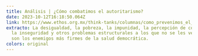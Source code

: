 ```yaml
---
title: Análisis | ¿Cómo combatimos el autoritarismo?
date: 2023-10-12T16:18:50.064Z
link: https://www.ethos.org.mx/think-tanks/columnas/como_prevenimos_el_autoritarismo
extracto: La desigualdad, la pobreza, la impunidad, la percepción de corrupción,
  la inseguridad y otros problemas estructurales a los que no se les ve salida,
  son los enemigos más firmes de la salud democrática.
colors: original
---
```

